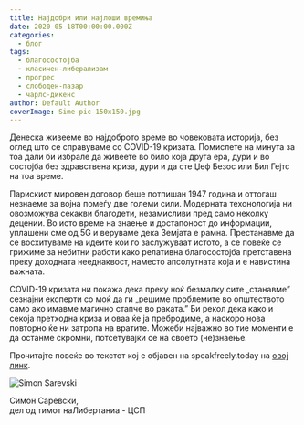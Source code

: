 ```yaml
---
title: Најдобри или најлоши времиња
date: 2020-05-18T00:00:00.000Z
categories:
  - блог
tags:
  - благосостојба
  - класичен-либерализам
  - прогрес
  - слободен-пазар
  - чарлс-дикенс
author: Default Author
coverImage: Sime-pic-150x150.jpg
---
```


Денеска живееме во најдоброто време во човековата историја, без оглед што се справуваме со COVID-19 кризата. Помислете на минута за тоа дали би избрале да живеете во било која друга ера, дури и во состојба без здравствена криза, дури и да сте Џеф Безос или Бил Гејтс на тоа време. 

Парискиот мировен договор беше потпишан 1947 година и оттогаш незнаеме за војна помеѓу две големи сили. Модерната техонологија ни овозможува секакви благодети, незамисливи пред само неколку децении. Во исто време на знаење и достапоност до информации, уплашени сме од 5G и веруваме дека Земјата е рамна. Престанавме да се восхитуваме на идеите кои го заслужуваат истото, а се повеќе се грижиме за небитни работи како релативна благосостојба претставена преку доходната нееднаквост, наместо апсолутната која и е навистина важната.

COVID-19 кризата ни покажа дека преку ноќ безмалку сите „станавме” сезнајни експерти со моќ да ги „решиме проблемите во општеството само ако имавме магично стапче во ракaта.” Би рекол дека како и секоја претходна криза и оваа ќе ја пребродиме, а наскоро нова повторно ќе ни затропа на вратите. Можеби најважно во тие моменти е да останме скромни, потсетувајќи се на своето (не)знаење.

Прочитајте повеќе во текстот кој е објавен на speakfreely.today на [овој линк](https://www.speakfreely.today/2020/04/21/the-best-of-times-the-worst-of-times/?fbclid=IwAR1DeGjvd2XbbAAeaErJlVgpYkkk3X36L_TlUOi4sQnzCSTBpls27dwZJp8).     

![Simon Sarevski](http://libertaniabackup.local/wp-content/uploads/2020/02/Sime-pic-150x150.jpg)

Симон Саревски,  
дел од тимот наЛибертаниа - ЦСП
